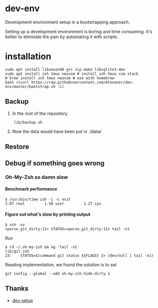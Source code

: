 # dev-env
Development environment setup in a bootstrapping approach.

Setting up a development environment is boring and time consuming. It's better to eliminate the pain
by automating it with scripts.

# installation

```shell
sudo apt install libunwind8 g++ zip make libsqlite3-dev
sudo apt install zsh tmux neovim # install zsh tmux vim stack
# brew install zsh tmux neovim # use with homebrew
bash <(curl https://raw.githubusercontent.com/Alexoner/dev-env/master/bootstrap.sh -L)
```

## Backup
1. In the root of the repository
```shell
    lib/backup.sh
```
2. Now the data would have been put in ./data/


## Restore

## Debug if something goes wrong

### Oh-My-Zsh so damn slow

#### Benchmark performance

    $ /usr/bin/time zsh -i -c exit
    3.07 real         1.58 user         1.27 sys

#### Figure out what's slow by printing output

    $ zsh -xv
    +parse_git_dirty:11> STATUS=+parse_git_dirty:11> tail -n1

Run

    $ cd ~/.oh-my-zsh && ag 'tail -n1'
    lib/git.zsh
    23:    STATUS=$(command git status ${FLAGS} 2> /dev/null | tail -n1)

Reading implementation, we found the solution is to set

    git config --global --add oh-my-zsh.hide-dirty 1

## Thanks
- [dev-setup](https://github.com/donnemartin/dev-setup)
